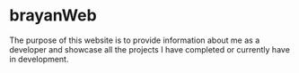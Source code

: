 # brayanWeb
 The purpose of this website is to provide information about me as a developer and showcase all the projects I have completed or currently have in development.
